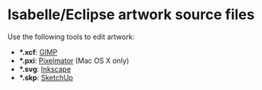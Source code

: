 # Isabelle/Eclipse artwork source files

Use the following tools to edit artwork:

-   __*.xcf__: [GIMP]( http://www.gimp.org )
-   __*.pxi__: [Pixelmator]( http://www.pixelmator.com ) (Mac OS X only)
-   __*.svg__: [Inkscape]( http://inkscape.org )
-   __*.skp__: [SketchUp]( http://www.sketchup.com )
